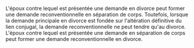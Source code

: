   
 L'époux contre lequel est présentée une demande en divorce peut former une demande reconventionnelle en séparation de corps. Toutefois, lorsque la demande principale en divorce est fondée sur l'altération définitive du lien conjugal, la demande reconventionnelle ne peut tendre qu'au divorce. L'époux contre lequel est présentée une demande en séparation de corps peut former une demande reconventionnelle en divorce.  

  
